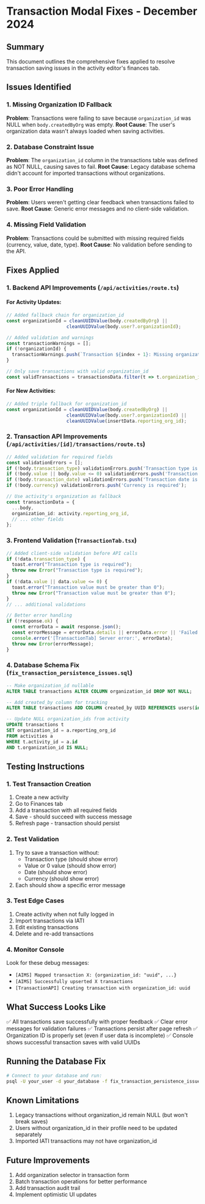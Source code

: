 # Transaction Modal Fixes - December 2024

## Summary
This document outlines the comprehensive fixes applied to resolve transaction saving issues in the activity editor's finances tab.

## Issues Identified

### 1. Missing Organization ID Fallback
**Problem**: Transactions were failing to save because `organization_id` was NULL when `body.createdByOrg` was empty.
**Root Cause**: The user's organization data wasn't always loaded when saving activities.

### 2. Database Constraint Issue
**Problem**: The `organization_id` column in the transactions table was defined as NOT NULL, causing saves to fail.
**Root Cause**: Legacy database schema didn't account for imported transactions without organizations.

### 3. Poor Error Handling
**Problem**: Users weren't getting clear feedback when transactions failed to save.
**Root Cause**: Generic error messages and no client-side validation.

### 4. Missing Field Validation
**Problem**: Transactions could be submitted with missing required fields (currency, value, date, type).
**Root Cause**: No validation before sending to the API.

## Fixes Applied

### 1. Backend API Improvements (`/api/activities/route.ts`)

#### For Activity Updates:
```typescript
// Added fallback chain for organization_id
const organizationId = cleanUUIDValue(body.createdByOrg) || 
                      cleanUUIDValue(body.user?.organizationId);

// Added validation and warnings
const transactionWarnings = [];
if (!organizationId) {
  transactionWarnings.push(`Transaction ${index + 1}: Missing organization ID`);
}

// Only save transactions with valid organization_id
const validTransactions = transactionsData.filter(t => t.organization_id);
```

#### For New Activities:
```typescript
// Added triple fallback for organization_id
const organizationId = cleanUUIDValue(body.createdByOrg) || 
                      cleanUUIDValue(body.user?.organizationId) || 
                      cleanUUIDValue(insertData.reporting_org_id);
```

### 2. Transaction API Improvements (`/api/activities/[id]/transactions/route.ts`)

```typescript
// Added validation for required fields
const validationErrors = [];
if (!body.transaction_type) validationErrors.push('Transaction type is required');
if (!body.value || body.value <= 0) validationErrors.push('Transaction value must be greater than 0');
if (!body.transaction_date) validationErrors.push('Transaction date is required');
if (!body.currency) validationErrors.push('Currency is required');

// Use activity's organization as fallback
const transactionData = {
  ...body,
  organization_id: activity.reporting_org_id,
  // ... other fields
};
```

### 3. Frontend Validation (`TransactionTab.tsx`)

```typescript
// Added client-side validation before API calls
if (!data.transaction_type) {
  toast.error("Transaction type is required");
  throw new Error("Transaction type is required");
}
if (!data.value || data.value <= 0) {
  toast.error("Transaction value must be greater than 0");
  throw new Error("Transaction value must be greater than 0");
}
// ... additional validations

// Better error handling
if (!response.ok) {
  const errorData = await response.json();
  const errorMessage = errorData.details || errorData.error || 'Failed to add transaction';
  console.error('[TransactionTab] Server error:', errorData);
  throw new Error(errorMessage);
}
```

### 4. Database Schema Fix (`fix_transaction_persistence_issues.sql`)

```sql
-- Make organization_id nullable
ALTER TABLE transactions ALTER COLUMN organization_id DROP NOT NULL;

-- Add created_by column for tracking
ALTER TABLE transactions ADD COLUMN created_by UUID REFERENCES users(id);

-- Update NULL organization_ids from activity
UPDATE transactions t
SET organization_id = a.reporting_org_id
FROM activities a
WHERE t.activity_id = a.id 
AND t.organization_id IS NULL;
```

## Testing Instructions

### 1. Test Transaction Creation
1. Create a new activity
2. Go to Finances tab
3. Add a transaction with all required fields
4. Save - should succeed with success message
5. Refresh page - transaction should persist

### 2. Test Validation
1. Try to save a transaction without:
   - Transaction type (should show error)
   - Value or 0 value (should show error)
   - Date (should show error)
   - Currency (should show error)
2. Each should show a specific error message

### 3. Test Edge Cases
1. Create activity when not fully logged in
2. Import transactions via IATI
3. Edit existing transactions
4. Delete and re-add transactions

### 4. Monitor Console
Look for these debug messages:
- `[AIMS] Mapped transaction X: {organization_id: "uuid", ...}`
- `[AIMS] Successfully upserted X transactions`
- `[TransactionAPI] Creating transaction with organization_id: uuid`

## What Success Looks Like

✅ All transactions save successfully with proper feedback
✅ Clear error messages for validation failures
✅ Transactions persist after page refresh
✅ Organization ID is properly set (even if user data is incomplete)
✅ Console shows successful transaction saves with valid UUIDs

## Running the Database Fix

```bash
# Connect to your database and run:
psql -U your_user -d your_database -f fix_transaction_persistence_issues.sql
```

## Known Limitations

1. Legacy transactions without organization_id remain NULL (but won't break saves)
2. Users without organization_id in their profile need to be updated separately
3. Imported IATI transactions may not have organization_id

## Future Improvements

1. Add organization selector in transaction form
2. Batch transaction operations for better performance
3. Add transaction audit trail
4. Implement optimistic UI updates